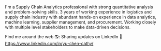 I'm a Supply Chain Analytics professional with strong quantitative analysis and problem-solving skills. 3 years of working experience in logistics and supply chain industry with abundant hands-on experience in data analytics, machine learning, supplier management, and procurement. Working closely with multiple level stakeholders to make data-driven decisions.

Find me around the web 🌎:
Sharing updates on LinkedIn 💼 https://www.linkedin.com/in/yu-chen-cathy/ 
